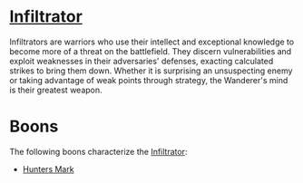 # [Infiltrator](Infiltrator.md)
Infiltrators are warriors who use their intellect and exceptional knowledge to become more of a threat on the battlefield. They discern vulnerabilities and exploit weaknesses in their adversaries' defenses, exacting calculated strikes to bring them down. Whether it is surprising an unsuspecting enemy or taking advantage of weak points through strategy, the Wanderer's mind is their greatest weapon.

# Boons
The following boons characterize the [Infiltrator](Infiltrator.md):

- [Hunters Mark](../../Player%20Handbook/Boons/Hunters%20Mark.md)